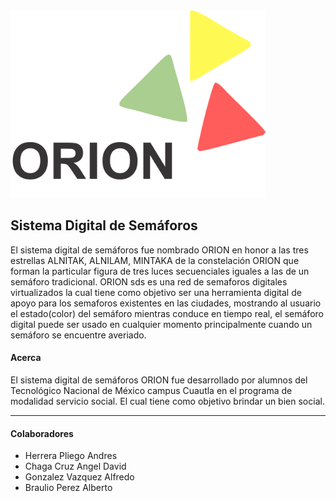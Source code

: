 <img src="src/panel/img/orion_black.png" height="300" />

## Sistema Digital de Semáforos


El sistema digital de semáforos fue nombrado ORION en honor a las tres estrellas ALNITAK, ALNILAM, MINTAKA de la constelación ORION que forman la particular figura de tres luces secuenciales iguales a las de un semáforo tradicional.
ORION sds es una red de semaforos digitales virtualizados la cual tiene como objetivo ser una herramienta digital de apoyo para los semaforos existentes en las ciudades, mostrando al usuario el estado(color) del semáforo mientras conduce en tiempo real, el semáforo digital puede ser usado en cualquier momento principalmente cuando un semáforo se encuentre averiado.


#### Acerca

El sistema digital de semáforos ORION fue desarrollado por alumnos del Tecnológico Nacional de México campus Cuautla
en el programa de modalidad servicio social. El cual tiene como objetivo brindar un bien social.

---

#### Colaboradores

* Herrera Pliego Andres
* Chaga Cruz Angel David
* Gonzalez Vazquez Alfredo
* Braulio Perez Alberto

